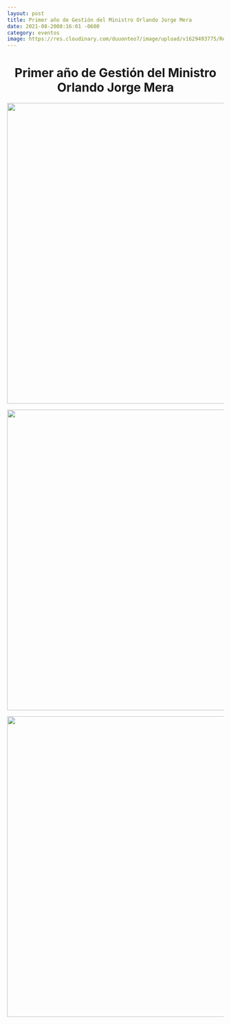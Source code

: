 ```yaml
---
layout: post
title: Primer año de Gestión del Ministro Orlando Jorge Mera
date: 2021-08-2008:16:01 -0600
category: eventos
image: https://res.cloudinary.com/duuonteo7/image/upload/v1629493775/Reconocimiento%20Ministro/Copia.jpg
---
```

<h1 style="text-align: center;">Primer a&ntilde;o de Gesti&oacute;n del Ministro Orlando Jorge Mera</h1>
<p style="text-align: center;"><img src="https://res.cloudinary.com/duuonteo7/image/upload/v1629493445/Reconocimiento%20Ministro/WhatsApp_Image_2021-08-20_at_5.00.01_PM.jpg" alt="" width="700" height="700" /></p>
<p style="text-align: center;"><img src="https://res.cloudinary.com/duuonteo7/image/upload/v1629493445/Reconocimiento%20Ministro/WhatsApp_Image_2021-08-20_at_5.00.21_PM.jpg" alt="" width="700" height="700" /></p>
<p style="text-align: center;"><img src="https://res.cloudinary.com/duuonteo7/image/upload/v1629493445/Reconocimiento%20Ministro/WhatsApp_Image_2021-08-20_at_5.00.36_PM.jpg" alt="" width="700" height="700" /></p>
